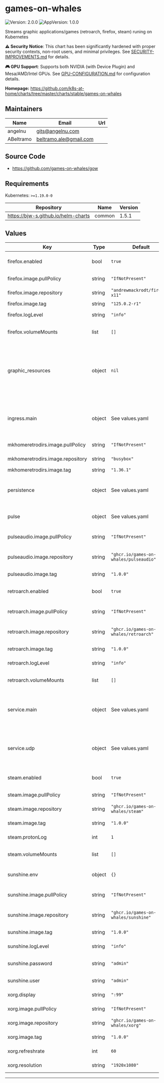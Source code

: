 # games-on-whales

![Version: 2.0.0](https://img.shields.io/badge/Version-2.0.0-informational?style=flat-square) ![AppVersion: 1.0.0](https://img.shields.io/badge/AppVersion-1.0.0-informational?style=flat-square)

Streams graphic applications/games (retroarch, firefox, steam) runing on Kubernetes

**⚠️ Security Notice**: This chart has been significantly hardened with proper security contexts, non-root users, and minimal privileges. See [SECURITY-IMPROVEMENTS.md](./SECURITY-IMPROVEMENTS.md) for details.

**🎮 GPU Support**: Supports both NVIDIA (with Device Plugin) and Mesa/AMD/Intel GPUs. See [GPU-CONFIGURATION.md](./GPU-CONFIGURATION.md) for configuration details.

**Homepage:** <https://github.com/k8s-at-home/charts/tree/master/charts/stable/games-on-whales>

## Maintainers

| Name | Email | Url |
| ---- | ------ | --- |
| angelnu | <gits@angelnu.com> |  |
| ABeltramo | <beltramo.ale@gmail.com> |  |

## Source Code

* <https://github.com/games-on-whales/gow>

## Requirements

Kubernetes: `>=1.19.0-0`

| Repository | Name | Version |
|------------|------|---------|
| https://bjw-s.github.io/helm-charts | common | 1.5.1 |

## Values

| Key | Type | Default | Description |
|-----|------|---------|-------------|
| firefox.enabled | bool | `true` | enable/disable firefox container |
| firefox.image.pullPolicy | string | `"IfNotPresent"` | image pull policy |
| firefox.image.repository | string | `"andrewmackrodt/firefox-x11"` | image repository |
| firefox.image.tag | string | `"125.0.2-r1"` | image tag |
| firefox.logLevel | string | `"info"` | firefox log level |
| firefox.volumeMounts | list | `[]` | firefox extra volume mounts |
| graphic_resources | object | `nil` | Pass GPU resources to Xorg, steam and retroarch containers See Custom configuration section in the Readme |
| ingress.main | object | See values.yaml | Enable and configure ingress settings for the chart under this key. |
| mkhomeretrodirs.image.pullPolicy | string | `"IfNotPresent"` | image pull policy |
| mkhomeretrodirs.image.repository | string | `"busybox"` | image repository |
| mkhomeretrodirs.image.tag | string | `"1.36.1"` | image tag |
| persistence | object | See values.yaml | Configure persistence settings for the chart under this key. |
| pulse | object | See values.yaml | Configure pulse audio settings |
| pulseaudio.image.pullPolicy | string | `"IfNotPresent"` | pulseaudio image pull policy |
| pulseaudio.image.repository | string | `"ghcr.io/games-on-whales/pulseaudio"` | pulseaudio image repository |
| pulseaudio.image.tag | string | `"1.0.0"` | pulseaudio image tag |
| retroarch.enabled | bool | `true` | enable/disable retroarch container |
| retroarch.image.pullPolicy | string | `"IfNotPresent"` | retroarch image pull policy |
| retroarch.image.repository | string | `"ghcr.io/games-on-whales/retroarch"` | retroarch image repository |
| retroarch.image.tag | string | `"1.0.0"` | retroarch image tag |
| retroarch.logLevel | string | `"info"` | retroarch log level |
| retroarch.volumeMounts | list | `[]` | retroarch extra volume mounts |
| service.main | object | See values.yaml | Enable and configure TCP service settings for the chart under this key. |
| service.udp | object | See values.yaml | Enable and configure UDP service settings for the chart under this key. |
| steam.enabled | bool | `true` | enable/disable steam container |
| steam.image.pullPolicy | string | `"IfNotPresent"` | steam image pull policy |
| steam.image.repository | string | `"ghcr.io/games-on-whales/steam"` | steam image repository |
| steam.image.tag | string | `"1.0.0"` | steam image tag |
| steam.protonLog | int | `1` | enable proton log |
| steam.volumeMounts | list | `[]` | steam extra volume mounts |
| sunshine.env | object | `{}` | sunshine additional env settings |
| sunshine.image.pullPolicy | string | `"IfNotPresent"` | sunshine image pull policy |
| sunshine.image.repository | string | `"ghcr.io/games-on-whales/sunshine"` | sunshine image repository |
| sunshine.image.tag | string | `"1.0.0"` | sunshine image tag |
| sunshine.logLevel | string | `"info"` | sunshine log level |
| sunshine.password | string | `"admin"` | sunshine web interface pasword |
| sunshine.user | string | `"admin"` | sunshine web interface user |
| xorg.display | string | `":99"` | xorg display ID |
| xorg.image.pullPolicy | string | `"IfNotPresent"` | xorg image pull policy |
| xorg.image.repository | string | `"ghcr.io/games-on-whales/xorg"` | xorg image repository |
| xorg.image.tag | string | `"1.0.0"` | xorg image tag |
| xorg.refreshrate | int | `60` | xorg refresh rate |
| xorg.resolution | string | `"1920x1080"` | xorg resolution |

----------------------------------------------
